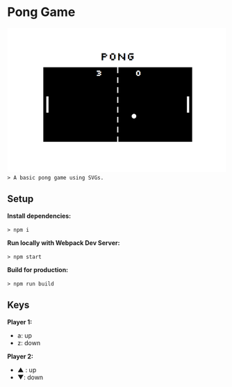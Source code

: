 # Pong Game

![Pong](https://github.com/soniasophia/pong/blob/master/pong.png)
`> A basic pong game using SVGs.`

## Setup

**Install dependencies:**

`> npm i`

**Run locally with Webpack Dev Server:**

`> npm start`

**Build for production:**

`> npm run build`

## Keys

**Player 1:**
* a: up
* z: down

**Player 2:**
* ▲ : up
* ▼: down

